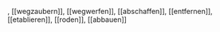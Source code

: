 , [[wegzaubern]], [[wegwerfen]], [[abschaffen]], [[entfernen]], [[etablieren]], [[roden]], [[abbauen]]